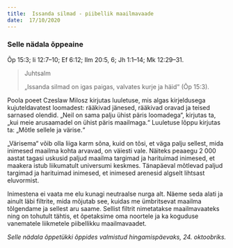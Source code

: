 ```yaml
---
title:  Issanda silmad - piibellik maailmavaade  
date:  17/10/2020  
---
```


### Selle nädala õppeaine
Õp 15:3; Ii 12:7–10; Ef 6:12; Ilm 20:5, 6; Jh 1:1–14; Mk 12:29–31.

> <p>Juhtsalm</p>
> „Issanda silmad on igas paigas, valvates kurje ja häid“ (Õp 15:3).

Poola poeet Czeslaw Milosz kirjutas luuletuse, mis algas kirjeldusega kujuteldavatest loomadest: rääkivad jänesed, rääkivad oravad ja teised sarnased olendid. „Neil on sama palju ühist päris loomadega“, kirjutas ta, „kui meie arusaamadel on ühist päris maailmaga.“ Luuletuse lõppu kirjutas ta: „Mõtle sellele ja värise.“

„Värisema“ võib olla liiga karm sõna, kuid on tõsi, et väga palju sellest, mida inimesed maailma kohta arvavad, on väiesti vale. Näiteks peaaegu 2 000 aastat tagasi uskusid paljud maailma targimad ja harituimad inimesed, et maakera istub liikumatult universumi keskmes. Tänapäeval mõtlevad paljud targimad ja harituimad inimesed, et inimesed arenesid algselt lihtsast eluvormist.

Inimestena ei vaata me elu kunagi neutraalse nurga alt. Näeme seda alati ja ainult läbi filtrite, mida mõjutab see, kuidas me ümbritsevat maailma tõlgendame ja sellest aru saame. Sellist filtrit nimetatakse maailmavaateks ning on tohutult tähtis, et õpetaksime oma noortele ja ka koguduse vanematele liikmetele piibellikku maailmavaadet.

_Selle nädala õppetükki õppides valmistud hingamispäevaks, 24. oktoobriks._